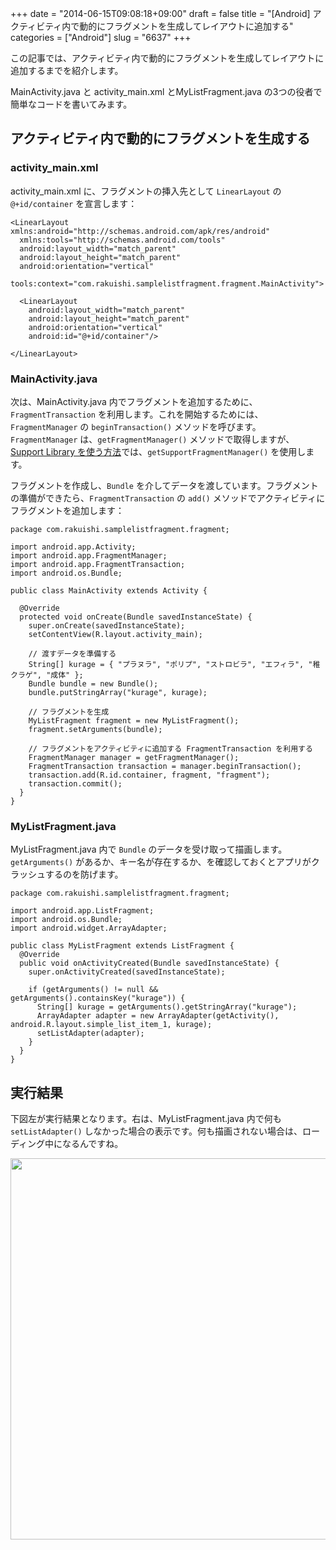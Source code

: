 +++
date = "2014-06-15T09:08:18+09:00"
draft = false
title = "[Android] アクティビティ内で動的にフラグメントを生成してレイアウトに追加する"
categories = ["Android"]
slug = "6637"
+++

この記事では、アクティビティ内で動的にフラグメントを生成してレイアウトに追加するまでを紹介します。

MainActivity.java と activity_main.xml とMyListFragment.java の3つの役者で簡単なコードを書いてみます。

<h2>アクティビティ内で動的にフラグメントを生成する</h2>

<h3>activity_main.xml</h3>

activity_main.xml に、フラグメントの挿入先として <code>LinearLayout</code> の <code>@+id/container</code> を宣言します：

<pre><code>&lt;LinearLayout xmlns:android="http://schemas.android.com/apk/res/android"
  xmlns:tools="http://schemas.android.com/tools"
  android:layout_width="match_parent"
  android:layout_height="match_parent"
  android:orientation="vertical"
  tools:context="com.rakuishi.samplelistfragment.fragment.MainActivity"&gt;

  &lt;LinearLayout
    android:layout_width="match_parent"
    android:layout_height="match_parent"
    android:orientation="vertical"
    android:id="@+id/container"/&gt;

&lt;/LinearLayout&gt;
</code></pre>

<h3>MainActivity.java</h3>

次は、MainActivity.java 内でフラグメントを追加するために、<code>FragmentTransaction</code> を利用します。これを開始するためには、<code>FragmentManager</code> の <code>beginTransaction()</code> メソッドを呼びます。<code>FragmentManager</code> は、<code>getFragmentManager()</code> メソッドで取得しますが、<a href="http://rakuishi.com/archives/6609">Support Library を使う方法</a>では、<code>getSupportFragmentManager()</code> を使用します。

フラグメントを作成し、<code>Bundle</code> を介してデータを渡しています。フラグメントの準備ができたら、<code>FragmentTransaction</code> の <code>add()</code> メソッドでアクティビティにフラグメントを追加します：

<pre><code>package com.rakuishi.samplelistfragment.fragment;

import android.app.Activity;
import android.app.FragmentManager;
import android.app.FragmentTransaction;
import android.os.Bundle;

public class MainActivity extends Activity {

  @Override
  protected void onCreate(Bundle savedInstanceState) {
    super.onCreate(savedInstanceState);
    setContentView(R.layout.activity_main);

    // 渡すデータを準備する
    String[] kurage = { "プラヌラ", "ポリプ", "ストロビラ", "エフィラ", "稚クラゲ", "成体" };
    Bundle bundle = new Bundle();
    bundle.putStringArray("kurage", kurage);

    // フラグメントを生成
    MyListFragment fragment = new MyListFragment();
    fragment.setArguments(bundle);

    // フラグメントをアクティビティに追加する FragmentTransaction を利用する
    FragmentManager manager = getFragmentManager();
    FragmentTransaction transaction = manager.beginTransaction();
    transaction.add(R.id.container, fragment, "fragment");
    transaction.commit();
  }
}
</code></pre>

<h3>MyListFragment.java</h3>

MyListFragment.java 内で <code>Bundle</code> のデータを受け取って描画します。<code>getArguments()</code> があるか、キー名が存在するか、を確認しておくとアプリがクラッシュするのを防げます。

<pre><code>package com.rakuishi.samplelistfragment.fragment;

import android.app.ListFragment;
import android.os.Bundle;
import android.widget.ArrayAdapter;

public class MyListFragment extends ListFragment {
  @Override
  public void onActivityCreated(Bundle savedInstanceState) {
    super.onActivityCreated(savedInstanceState);

    if (getArguments() != null && getArguments().containsKey("kurage")) {
      String[] kurage = getArguments().getStringArray("kurage");
      ArrayAdapter adapter = new ArrayAdapter(getActivity(), android.R.layout.simple_list_item_1, kurage);
      setListAdapter(adapter);
    }
  }
}
</code></pre>

<h2>実行結果</h2>

下図左が実行結果となります。右は、MyListFragment.java 内で何も <code>setListAdapter()</code> しなかった場合の表示です。何も描画されない場合は、ローディング中になるんですね。

<img class="align-center" src="/images/2014/06/6637_1.png" border="0" width="728" height="610" />

